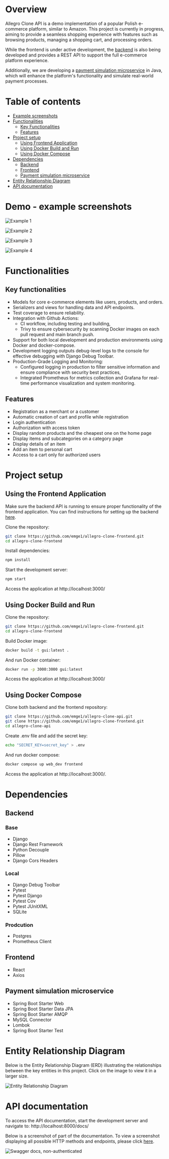 # Overview

Allegro Clone API is a demo implementation of a popular Polish e-commerce platform, similar to Amazon. This project is currently in progress, aiming to provide a seamless shopping experience with features such as browsing products, managing a shopping cart, and processing orders.

While the frontend is under active development, the [backend](https://github.com/emge1/allegro-clone-api) is also being developed and provides a REST API to support the full e-commerce platform experience.

Additionally, we are developing a [payment simulation microservice](https://github.com/emge1/payment_simulation) in Java, which will enhance the platform's
functionality and simulate real-world payment processes.

# Table of contents
* [Example screenshots](#example-screenshots)
* [Functionalities](#functionalities)
  * [Key Functionalities](#key-functionalities)
  * [Features](#features)
* [Project setup](#project-setup)
  * [Using Frontend Application](#using-the-frontend-application)
  * [Using Docker Build and Run](#using-docker-build-and-run)
  * [Using Docker Compose](#using-docker-compose)
* [Dependencies](#dependencies)
  * [Backend](#backend)
  * [Frontend](#frontend)
  * [Payment simulation microservice](#payment-simulation-microservice)
* [Entity Relationship Diagram](#entity-relationship-diagram)
* [API documentation](#api-documentation)

# Demo - example screenshots
![Example 1](media/example1.png)

![Example 2](media/example2.png)

![Example 3](media/example3.png)

![Example 4](media/example4.png)

# Functionalities

## Key functionalities
* Models for core e-commerce elements like users, products, and orders.
* Serializers and views for handling data and API endpoints.
* Test coverage to ensure reliability.
* Integration with Github Actions:
  * CI workflow, including testing and building,
  * Trivy to ensure cybersecurity by scanning Docker images on each pull request and main branch push.
* Support for both local development and production environments using Docker and docker-compose.
* Development logging outputs debug-level logs to the console for effective debugging with Django Debug Toolbar.
* Production-Grade Logging and Monitoring:
  * Configured logging in production to filter sensitive information and ensure compliance with security best practices,
  * Integrated Prometheus for metrics collection and Grafana for real-time performance visualization and system monitoring.

## Features
* Registration as a merchant or a customer
* Automatic creation of cart and profile while registration
* Login authentication
* Authorization with access token
* Display random products and the cheapest one on the home page
* Display items and subcategories on a category page
* Display details of an item
* Add an item to personal cart
* Access to a cart only for authorized users

# Project setup

## Using the Frontend Application
Make sure the backend API is running to ensure proper functionality of the frontend application. You can find instructions for setting up the backend [here](https://github.com/emge1/allegro-clone-api).

Clone the repository:

```bash
git clone https://github.com/emge1/allegro-clone-frontend.git
cd allegro-clone-frontend
```

Install dependencies:

```bash
npm install 
```

Start the development server:
```bash
npm start
```

Access the application at http://localhost:3000/

## Using Docker Build and Run

Clone the repository:
```bash
git clone https://github.com/emge1/allegro-clone-frontend.git
cd allegro-clone-frontend
```
Build Docker image:
```bash
docker build -t gui:latest .
```
And run Docker container:
```bash
docker run -p 3000:3000 gui:latest
```
Access the application at http://localhost:3000/

## Using Docker Compose

Clone both backend and the frontend repository:

```bash
git clone https://github.com/emge1/allegro-clone-api.git
git clone https://github.com/emge1/allegro-clone-frontend.git
cd allegro-clone-api
```
Create .env file and add the secret key:

```bash
echo "SECRET_KEY=secret_key" > .env
```
And run docker compose:
```bash
docker compose up web_dev frontend
```
Access the application at http://localhost:3000/.

# Dependencies
## Backend
### Base
* Django
* Django Rest Framework
* Python Decouple
* Pillow
* Django Cors Headers

### Local
* Django Debug Toolbar
* Pytest
* Pytest Django
* Pytest Cov
* Pytest JUnitXML
* SQLite

### Prodcution
* Postgres
* Prometheus Client

## Frontend
* React
* Axios

## Payment simulation microservice
* Spring Boot Starter Web
* Spring Boot Starter Data JPA
* Spring Boot Starter AMQP
* MySQL Connector
* Lombok
* Spring Boot Starter Test

# Entity Relationship Diagram
Below is the Entity Relationship Diagram (ERD) illustrating the relationships between the key entities in this project. Click on the image to view it in a larger size.

![Entity Relationship Diagram](media/entity_diagram.png)

# API documentation

To access the API documentation, start the development server and navigate to:
http://localhost:8000/docs/

Below is a screenshot of part of the documentation.
To view a screenshot displaying all possible HTTP methods and endpoints, please click [here](media/localhost_8000_docs_.jpeg).

![Swagger docs, non-authenticated](media/docs.png)

